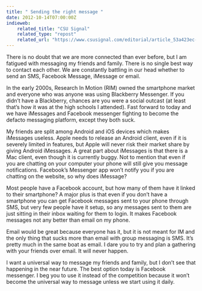 ```yaml
---
title: " Sending the right message "
date: 2012-10-14T07:00:00Z
indieweb:
    related_title: "CSU Signal"
    related_type: "repost"
    related_url: "https://www.csusignal.com/editorial/article_53a423ec-6b88-51ef-8b19-df29652d9503.html"
---
```

There is no doubt that we are more connected than ever before, but I am fatigued with messaging my friends and family. There is no single best way to contact each other. We are constantly battling in our head whether to send an SMS, Facebook Message, iMessage or email.

In the early 2000s, Research In Motion (RIM) owned the smartphone market and everyone who was anyone was using Blackberry Messenger. If you didn’t have a Blackberry, chances are you were a social outcast (at least that’s how it was at the high schools I attended). Fast forward to today and we have iMessages and Facebook messenger fighting to become the defacto messaging platform, except they both suck.

My friends are split among Android and iOS devices which makes iMessages useless. Apple needs to release an Android client, even if it is severely limited in features, but Apple will never risk their market share by giving Android iMessages. A great part about iMessages is that there is a Mac client, even though it is currently buggy. Not to mention that even if you are chatting on your computer your phone will still give you message notifications. Facebook’s Messenger app won’t notify you if you are chatting on the website, so why does iMessage?

Most people have a Facebook account, but how many of them have it linked to their smartphone? A major plus is that even if you don’t have a smartphone you can get Facebook messages sent to your phone through SMS, but very few people have it setup, so any messages sent to them are just sitting in their inbox waiting for them to login. It makes Facebook messages not any better than email on my phone.

Email would be great because everyone has it, but it is not meant for IM and the only thing that sucks more than email with group messaging is SMS. It’s pretty much in the same boat as email. I dare you to try and plan a gathering with your friends over email. It will never happen.

I want a universal way to message my friends and family, but I don’t see that happening in the near future. The best option today is Facebook messenger. I beg you to use it instead of the competition because it won’t become the universal way to message unless we start using it daily.
